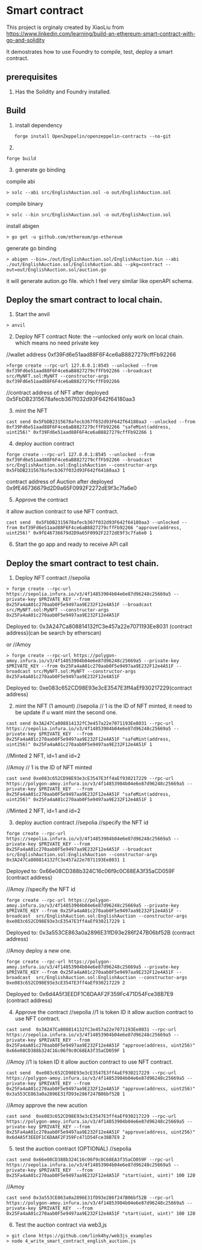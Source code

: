 
# Smart contract

This project is orginaly created by XiaoLiu from https://www.linkedin.com/learning/build-an-ethereum-smart-contract-with-go-and-solidity

It demostrates how to use Foundry to compile, test, deploy a smart contract.


## prerequisites
1. Has the Solidity and Foundry installed.

## Build
1. install dependency 
```
   forge install OpenZeppelin/openzeppelin-contracts --no-git
```
2. 
```
forge build
```
3. generate go binding

compile abi
```
> solc --abi src/EnglishAuction.sol -o out/EnglishAuction.sol
```
compile binary
```
> solc --bin src/EnglishAuction.sol -o out/EnglishAuction.sol
```
install abigen
```
> go get -u github.com/ethereum/go-ethereum
```
generate go binding 
```
> abigen --bin=./out/EnglishAuction.sol/EnglishAuction.bin --abi ./out/EnglishAuction.sol/EnglishAuction.abi --pkg=contract --out=out/EnglishAuction.sol/auction.go
```
it will generate aution.go file. which I feel very similar like openAPI schema.

## Deploy the smart contract to local chain.
1. Start the anvil 
```
> anvil
```
2. Deploy NFT contract
Note: the --unlocked only work on local chain. which means no need private key

//wallet address 0xf39Fd6e51aad88F6F4ce6aB8827279cffFb92266
```
>forge create --rpc-url 127.0.0.1:8545 --unlocked --from 0xf39Fd6e51aad88F6F4ce6aB8827279cffFb92266 --broadcast src/MyNFT.sol:MyNFT --constructor-args 0xf39Fd6e51aad88F6F4ce6aB8827279cffFb92266
```
//contract address of NFT after deployed
0x5FbDB2315678afecb367f032d93F642f64180aa3
 
3. mint the NFT
```
cast send 0x5FbDB2315678afecb367f032d93F642f64180aa3 --unlocked --from 0xf39Fd6e51aad88F6F4ce6aB8827279cffFb92266 "safeMint(address, uint256)" 0xf39Fd6e51aad88F6F4ce6aB8827279cffFb92266 1
```
4. deploy auction contract
```
forge create --rpc-url 127.0.0.1:8545 --unlocked --from 0xf39Fd6e51aad88F6F4ce6aB8827279cffFb92266 --broadcast  src/EnglishAuction.sol:EnglishAuction --constructor-args 0x5FbDB2315678afecb367f032d93F642f64180aa3 1
```
contract address of Auction after deployed
0x9fE46736679d2D9a65F0992F2272dE9f3c7fa6e0

5. Approve the contract

it allow auction contract to use NFT contract.
```
cast send  0x5FbDB2315678afecb367f032d93F642f64180aa3 --unlocked --from 0xf39Fd6e51aad88F6F4ce6aB8827279cffFb92266 "approve(address, uint256)" 0x9fE46736679d2D9a65F0992F2272dE9f3c7fa6e0 1
```
6. Start the go app and ready to receive API call


## Deploy the smart contract to test chain.

1. Deploy NFT contract
//sepolia
```
> forge create --rpc-url https://sepolia.infura.io/v3/4f14853904b04e6e87d96248c25669a5 --private-key $PRIVATE_KEY --from 0x25Fa4aA01c270aab0F5e9497aa9E232F12e4A51F --broadcast src/MyNFT.sol:MyNFT --constructor-args 0x25Fa4aA01c270aab0F5e9497aa9E232F12e4A51F
```
Deployed to: 0x3A247Ca808814132fC3e457a22e7071193Ee8031 (contract address)(can be search by etherscan)

or 
//Amoy
```
> forge create --rpc-url https://polygon-amoy.infura.io/v3/4f14853904b04e6e87d96248c25669a5 --private-key $PRIVATE_KEY --from 0x25Fa4aA01c270aab0F5e9497aa9E232F12e4A51F --broadcast src/MyNFT.sol:MyNFT --constructor-args 0x25Fa4aA01c270aab0F5e9497aa9E232F12e4A51F
```
Deployed to: 0xe083c652CD98E93e3cE3547E3ff4aEf930217229(contract address)


2. mint the NFT (1 amount)
//sepolia
// 1 is the ID of NFT minted, it need to be update if u want mint the second one. 
```
cast send 0x3A247Ca808814132fC3e457a22e7071193Ee8031 --rpc-url https://sepolia.infura.io/v3/4f14853904b04e6e87d96248c25669a5 --private-key $PRIVATE_KEY  --from 0x25Fa4aA01c270aab0F5e9497aa9E232F12e4A51F "safeMint(address, uint256)" 0x25Fa4aA01c270aab0F5e9497aa9E232F12e4A51F 1
```
//Minted 2 NFT, id=1 and id=2

//Amoy 
// 1 is the ID of NFT minted 
```
cast send 0xe083c652CD98E93e3cE3547E3ff4aEf930217229 --rpc-url https://polygon-amoy.infura.io/v3/4f14853904b04e6e87d96248c25669a5 --private-key $PRIVATE_KEY  --from 0x25Fa4aA01c270aab0F5e9497aa9E232F12e4A51F "safeMint(address, uint256)" 0x25Fa4aA01c270aab0F5e9497aa9E232F12e4A51F 1
```
//Minted 2 NFT, id=1 and id=2

3. deploy auction contract
//sepolia
//specify the NFT id
```
forge create --rpc-url https://sepolia.infura.io/v3/4f14853904b04e6e87d96248c25669a5 --private-key $PRIVATE_KEY --from 0x25Fa4aA01c270aab0F5e9497aa9E232F12e4A51F --broadcast  src/EnglishAuction.sol:EnglishAuction --constructor-args 0x3A247Ca808814132fC3e457a22e7071193Ee8031 1
```
Deployed to: 0x66e08CD388b324C16c06f9c0C68EA3f35aCD059F (contract address)

//Amoy
//specify the NFT id
```
forge create --rpc-url https://polygon-amoy.infura.io/v3/4f14853904b04e6e87d96248c25669a5 --private-key $PRIVATE_KEY --from 0x25Fa4aA01c270aab0F5e9497aa9E232F12e4A51F --broadcast  src/EnglishAuction.sol:EnglishAuction --constructor-args 0xe083c652CD98E93e3cE3547E3ff4aEf930217229 1
```
Deployed to: 0x3a553CE863a0a2896E31fD93e286f247B06bf52B (contract address)

//Amoy deploy a new one.
```
forge create --rpc-url https://polygon-amoy.infura.io/v3/4f14853904b04e6e87d96248c25669a5 --private-key $PRIVATE_KEY --from 0x25Fa4aA01c270aab0F5e9497aa9E232F12e4A51F --broadcast  src/EnglishAuction.sol:EnglishAuction --constructor-args 0xe083c652CD98E93e3cE3547E3ff4aEf930217229 2
```
Deployed to: 0x6d4A5f3EEDF1C6DAAF2F359Fc471D54Fce38B7E9 (contract address)

4. Approve the contract
//sepolia
//1 is token ID
it allow auction contract to use NFT contract.
```
cast send  0x3A247Ca808814132fC3e457a22e7071193Ee8031 --rpc-url https://sepolia.infura.io/v3/4f14853904b04e6e87d96248c25669a5 --private-key $PRIVATE_KEY --from 0x25Fa4aA01c270aab0F5e9497aa9E232F12e4A51F "approve(address, uint256)" 0x66e08CD388b324C16c06f9c0C68EA3f35aCD059F 1
```
//Amoy
//1 is token ID
it allow auction contract to use NFT contract.
```
cast send  0xe083c652CD98E93e3cE3547E3ff4aEf930217229 --rpc-url https://polygon-amoy.infura.io/v3/4f14853904b04e6e87d96248c25669a5 --private-key $PRIVATE_KEY --from 0x25Fa4aA01c270aab0F5e9497aa9E232F12e4A51F "approve(address, uint256)" 0x3a553CE863a0a2896E31fD93e286f247B06bf52B 1
```
//Amoy approve the new acution
```
cast send  0xe083c652CD98E93e3cE3547E3ff4aEf930217229 --rpc-url https://polygon-amoy.infura.io/v3/4f14853904b04e6e87d96248c25669a5 --private-key $PRIVATE_KEY --from 0x25Fa4aA01c270aab0F5e9497aa9E232F12e4A51F "approve(address, uint256)" 0x6d4A5f3EEDF1C6DAAF2F359Fc471D54Fce38B7E9 2
```
5. test the auction contract (OPTIONAL)
//sepolia
```
cast send 0x66e08CD388b324C16c06f9c0C68EA3f35aCD059F --rpc-url https://sepolia.infura.io/v3/4f14853904b04e6e87d96248c25669a5 --private-key $PRIVATE_KEY  --from 0x25Fa4aA01c270aab0F5e9497aa9E232F12e4A51F "start(uint, uint)" 100 120
```
//Amoy
```
cast send 0x3a553CE863a0a2896E31fD93e286f247B06bf52B --rpc-url https://polygon-amoy.infura.io/v3/4f14853904b04e6e87d96248c25669a5 --private-key $PRIVATE_KEY  --from 0x25Fa4aA01c270aab0F5e9497aa9E232F12e4A51F "start(uint, uint)" 100 120
```

6. Test the auction contract via web3,js
```
> git clone https://github.com/link4hy/web3js_examples
> node 4_write_smart_contract_english_auction.js
```